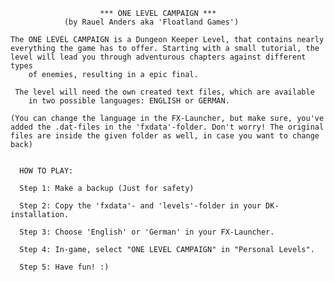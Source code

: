 
          	            *** ONE LEVEL CAMPAIGN ***
          		(by Rauel Anders aka 'Floatland Games')

	The ONE LEVEL CAMPAIGN is a Dungeon Keeper Level, that contains nearly
	everything the game has to offer. Starting with a small tutorial, the
 	level will lead you through adventurous chapters against different types
	  	of enemies, resulting in a epic final.

	 The level will need the own created text files, which are available
		in two possible languages: ENGLISH or GERMAN.

	(You can change the language in the FX-Launcher, but make sure, you've
	added the .dat-files in the 'fxdata'-folder. Don't worry! The original
	files are inside the given folder as well, in case you want to change back)


	  HOW TO PLAY:

	  Step 1: Make a backup (Just for safety)

	  Step 2: Copy the 'fxdata'- and 'levels'-folder in your DK-installation.

	  Step 3: Choose 'English' or 'German' in your FX-Launcher.

	  Step 4: In-game, select "ONE LEVEL CAMPAIGN" in "Personal Levels".

	  Step 5: Have fun! :)
